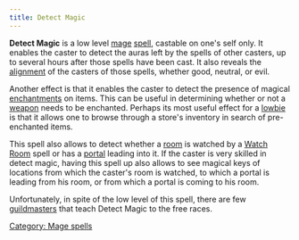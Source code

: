 ```yaml
---
title: Detect Magic
---
```


**Detect Magic** is a low level [mage](mage "wikilink")
[spell](spell "wikilink"), castable on one's self only. It enables the
caster to detect the auras left by the spells of other casters, up to
several hours after those spells have been cast. It also reveals the
[alignment](alignment "wikilink") of the casters of those spells,
whether good, neutral, or evil.

Another effect is that it enables the caster to detect the presence of
magical [enchantments](Enchant "wikilink") on items. This can be useful
in determining whether or not a [weapon](weapon "wikilink") needs to be
enchanted. Perhaps its most useful effect for a
[lowbie](lowbie "wikilink") is that it allows one to browse through a
store's inventory in search of pre-enchanted items.

This spell also allows to detect whether a [room](room "wikilink") is
watched by a [Watch Room](Watch_Room "wikilink") spell or has a
[portal](portal "wikilink") leading into it. If the caster is very
skilled in detect magic, having this spell up also allows to see magical
keys of locations from which the caster's room is watched, to which a
portal is leading from his room, or from which a portal is coming to his
room.

Unfortunately, in spite of the low level of this spell, there are few
[guildmasters](guildmaster "wikilink") that teach Detect Magic to the
free races.

[Category: Mage spells](Category:_Mage_spells "wikilink")